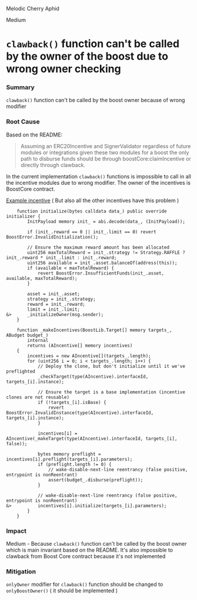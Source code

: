 Melodic Cherry Aphid

Medium

# `clawback()` function can't be called by the owner of the boost due to wrong owner checking

### Summary

`clawback()` function can't be called by the boost owner because of wrong modifier

### Root Cause

Based on the README:

> Assuming an ERC20Incentive and SignerValidator regardless of future modules or integrations given these two modules for a boost the only path to disburse funds should be through boostCore:claimIncentive or directly through clawback.

In the current implementation `clawback()` functions is impossible to call in all the incentive modules due to wrong modifier. The owner of the incentives is BoostCore contract. 

[Example incentive](https://github.com/sherlock-audit/2024-06-boost-aa-wallet/blob/78930f2ed6570f30e356b5529bd4bcbe5194eb8b/boost-protocol/packages/evm/contracts/incentives/ERC20Incentive.sol#L98) ( But also all the other incentives have this problem )

```solidity
    function initialize(bytes calldata data_) public override initializer {
        InitPayload memory init_ = abi.decode(data_, (InitPayload));

        if (init_.reward == 0 || init_.limit == 0) revert BoostError.InvalidInitialization();

        // Ensure the maximum reward amount has been allocated
        uint256 maxTotalReward = init_.strategy != Strategy.RAFFLE ? init_.reward * init_.limit : init_.reward;
        uint256 available = init_.asset.balanceOf(address(this));
        if (available < maxTotalReward) {
            revert BoostError.InsufficientFunds(init_.asset, available, maxTotalReward);
        }

        asset = init_.asset;
        strategy = init_.strategy;
        reward = init_.reward;
        limit = init_.limit;
&>      _initializeOwner(msg.sender);
    }
```

```solidity
    function _makeIncentives(BoostLib.Target[] memory targets_, ABudget budget_)
        internal
        returns (AIncentive[] memory incentives)
    {
        incentives = new AIncentive[](targets_.length);
        for (uint256 i = 0; i < targets_.length; i++) {
            // Deploy the clone, but don't initialize until it we've preflighted
            _checkTarget(type(AIncentive).interfaceId, targets_[i].instance);

            // Ensure the target is a base implementation (incentive clones are not reusable)
            if (!targets_[i].isBase) {
                revert BoostError.InvalidInstance(type(AIncentive).interfaceId, targets_[i].instance);
            }

            incentives[i] = AIncentive(_makeTarget(type(AIncentive).interfaceId, targets_[i], false));

            bytes memory preflight = incentives[i].preflight(targets_[i].parameters);
            if (preflight.length != 0) {
                // wake-disable-next-line reentrancy (false positive, entrypoint is nonReentrant)
                assert(budget_.disburse(preflight));
            }

            // wake-disable-next-line reentrancy (false positive, entrypoint is nonReentrant)
&>          incentives[i].initialize(targets_[i].parameters);
        }
    }
```

### Impact

Medium - Because `clawback()` function can't be called by the boost owner which is main invariant based on the README. It's also impossible to clawback from Boost Core contract because it's not implemented

### Mitigation

`onlyOwner` modifier for `clawback()` function should be changed to `onlyBoostOwner()` ( it should be implemented )